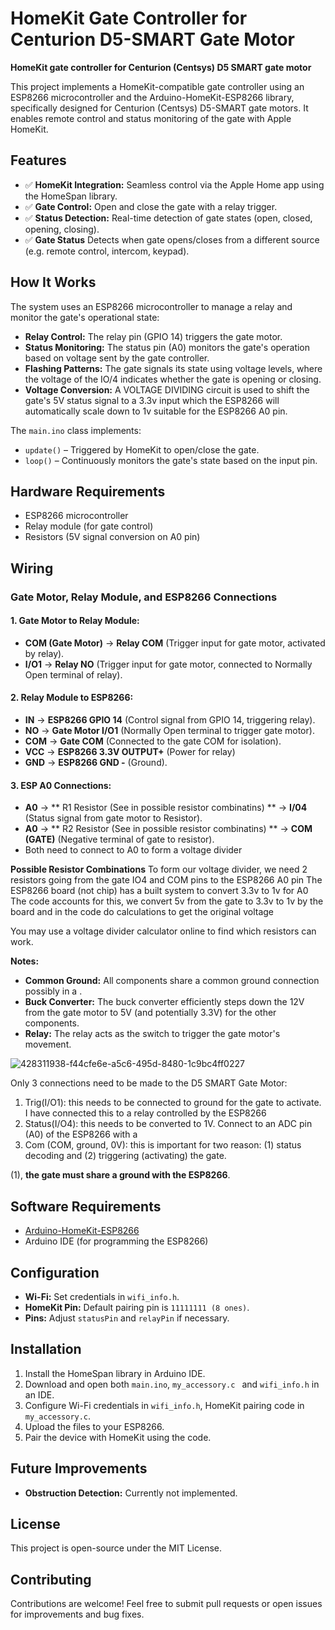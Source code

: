 # HomeKit Gate Controller for Centurion D5-SMART Gate Motor

**HomeKit gate controller for Centurion (Centsys) D5 SMART gate motor**

This project implements a HomeKit-compatible gate controller using an ESP8266 microcontroller and the Arduino-HomeKit-ESP8266 library, specifically designed for Centurion (Centsys) D5-SMART gate motors. It enables remote control and status monitoring of the gate with Apple HomeKit.

## Features
- ✅ **HomeKit Integration:** Seamless control via the Apple Home app using the HomeSpan library.
- ✅ **Gate Control:** Open and close the gate with a relay trigger.
- ✅ **Status Detection:** Real-time detection of gate states (open, closed, opening, closing).
- ✅ **Gate Status** Detects when gate opens/closes from a different source (e.g. remote control, intercom, keypad).

## How It Works
The system uses an ESP8266 microcontroller to manage a relay and monitor the gate's operational state:
- **Relay Control:** The relay pin (GPIO 14) triggers the gate motor.
- **Status Monitoring:** The status pin (A0) monitors the gate's operation based on voltage sent by the gate controller.
- **Flashing Patterns:** The gate signals its state using voltage levels, where the voltage of the IO/4 indicates whether the gate is opening or closing.
- **Voltage Conversion:** A VOLTAGE DIVIDING circuit is used to shift the gate's 5V status signal to a 3.3v input which the ESP8266 will automatically scale down to 1v suitable for the ESP8266 A0 pin.

The `main.ino` class implements:
- `update()` – Triggered by HomeKit to open/close the gate.
- `loop()` – Continuously monitors the gate's state based on the input pin.

## Hardware Requirements
- ESP8266 microcontroller
- Relay module (for gate control)
- Resistors (5V signal conversion on A0 pin)

## Wiring

### Gate Motor, Relay Module, and ESP8266 Connections


#### 1. **Gate Motor to Relay Module:**
- **COM (Gate Motor)** → **Relay COM** (Trigger input for gate motor, activated by relay).
- **I/O1** → **Relay NO** (Trigger input for gate motor, connected to Normally Open terminal of relay).

#### 2. **Relay Module to ESP8266:**
- **IN** → **ESP8266 GPIO 14** (Control signal from GPIO 14, triggering relay).
- **NO** → **Gate Motor I/O1** (Normally Open terminal to trigger gate motor).
- **COM** → **Gate COM** (Connected to the gate COM for isolation).
- **VCC** → **ESP8266 3.3V OUTPUT+** (Power for relay)
- **GND** → **ESP8266 GND -** (Ground).

#### 3. **ESP A0 Connections:**
- **A0** → ** R1 Resistor (See in possible resistor combinatins) ** → **I/04** (Status signal from gate motor to Resistor).
- **A0** → ** R2 Resistor (See in possible resistor combinatins) ** → **COM (GATE)** (Negative terminal of gate to resistor).
- Both need to connect to A0 to form a voltage divider

**Possible Resistor Combinations**
To form our voltage divider, we need 2 resistors going from the gate IO4 and COM pins to the ESP8266 A0 pin
The ESP8266 board (not chip) has a built system to convert 3.3v to 1v for A0
The code accounts for this, we convert 5v from the gate to 3.3v to 1v by the board and in the code do calculations to get the original voltage

You may use a voltage divider calculator online to find which resistors can work.



**Notes:**

* **Common Ground:** All components share a common ground connection possibly in a .
* **Buck Converter:** The buck converter efficiently steps down the 12V from the gate motor to 5V (and potentially 3.3V) for the other components.
* **Relay:** The relay acts as the switch to trigger the gate motor's movement.
 

![428311938-f44cfe6e-a5c6-495d-8480-1c9bc4ff0227](https://github.com/user-attachments/assets/ce4036c2-da26-44a4-bb67-4f9955ee7813)

Only 3 connections need to be made to the D5 SMART Gate Motor:
1. Trig(I/O1): this needs to be connected to ground for the gate to activate. I have connected this to a relay controlled by the ESP8266
2. Status(I/O4): this needs to be converted to 1V. Connect to an ADC pin (A0) of the ESP8266 with a 
3. Com (COM, ground, 0V): this is important for two reason: (1) status decoding and (2) triggering (activating) the gate.

(1), **the gate must share a ground with the ESP8266**. 


## Software Requirements
- [Arduino-HomeKit-ESP8266](https://github.com/Mixiaoxiao/Arduino-HomeKit-ESP8266)
- Arduino IDE (for programming the ESP8266)

## Configuration
- **Wi-Fi:** Set credentials in `wifi_info.h`.
- **HomeKit Pin:** Default pairing pin is `11111111 (8 ones)`.
- **Pins:** Adjust `statusPin` and `relayPin` if necessary.
  
## Installation
1. Install the HomeSpan library in Arduino IDE.
2. Download and open both `main.ino`, `my_accessory.c ` and `wifi_info.h` in an IDE.
3. Configure Wi-Fi credentials in `wifi_info.h`, HomeKit pairing code in `my_accessory.c`.
4. Upload the files to your ESP8266.
5. Pair the device with HomeKit using the code.

## Future Improvements
- **Obstruction Detection:** Currently not implemented.

## License
This project is open-source under the MIT License.

## Contributing
Contributions are welcome! Feel free to submit pull requests or open issues for improvements and bug fixes.

